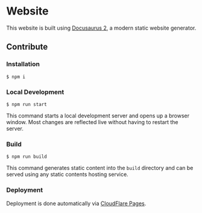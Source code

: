 # Website

This website is built using [Docusaurus 2](https://docusaurus.io/), a modern static website generator.

## Contribute

### Installation

```
$ npm i
```

### Local Development

```
$ npm run start
```

This command starts a local development server and opens up a browser window. Most changes are reflected live without having to restart the server.

### Build

```
$ npm run build
```

This command generates static content into the `build` directory and can be served using any static contents hosting service.

### Deployment

Deployment is done automatically via [CloudFlare Pages](https://pages.cloudflare.com/).
